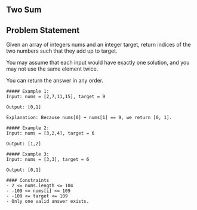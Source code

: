 ## Two Sum
## Problem Statement
Given an array of integers nums and an integer target, return indices of the two numbers such that they add up to target.

You may assume that each input would have exactly one solution, and you may not use the same element twice.

You can return the answer in any order.

```#### Example
##### Example 1:
Input: nums = [2,7,11,15], target = 9

Output: [0,1]

Explanation: Because nums[0] + nums[1] == 9, we return [0, 1].

##### Example 2:
Input: nums = [3,2,4], target = 6

Output: [1,2]

##### Example 3:
Input: nums = [3,3], target = 6

Output: [0,1]

#### Constraints
- 2 <= nums.length <= 104
- -109 <= nums[i] <= 109
- -109 <= target <= 109
- Only one valid answer exists.
```